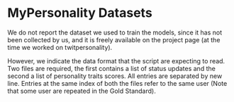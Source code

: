 MyPersonality Datasets
======

We do not report the dataset we used to train the models, since it has not been collected by us, and it is freely available on the project page (at the time we worked on twitpersonality).

However, we indicate the data format that the script are expecting to read. Two files are required, the first contains a list of status updates and the second a list of personality traits scores. All entries are separated by new line.
Entries at the same index of both the files refer to the same user (Note that some user are repeated in the Gold Standard).
